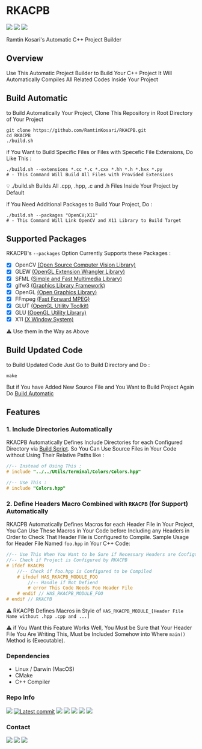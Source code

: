 # RKACPB
<p>
    <a href="https://github.com/ramtinkosari/RKACPB"><img src="https://img.shields.io/badge/status-Under%20Develop-cyan?&labelColor=344250&color=4C778F"/></a>
    <a href="https://github.com/ramtinkosari/RKACPB"><img src="https://img.shields.io/badge/C%2B%2B-11-darkcyan?logo=c%2B%2B&labelColor=344250&color=4C778F"/></a>
    <a href="https://github.com/ramtinkosari/RKACPB"><img src="https://img.shields.io/badge/CMake-3.10.x-darkcyan?logo=cmake&labelColor=344250&color=4C778F"/></a>
</p>

Ramtin Kosari's Automatic C++ Project Builder

## Overview
Use This Automatic Project Builder to Build Your C++ Project
It Will Automatically Compiles All Related Codes Inside Your Project

## Build Automatic
to Build Automatically Your Project, Clone This Repository in Root Directory of Your Project
```shell
git clone https://github.com/RamtinKosari/RKACPB.git
cd RKACPB
./build.sh
```

if You Want to Build Specific Files or Files with Specefic File Extensions, Do Like This :  
```shell
./build.sh --extensions *.cc *.c *.cxx *.hh *.h *.hxx *.py
# - This Command Will Build All Files with Provided Extensions
```
💡 ./build.sh Builds All .cpp, .hpp, .c and .h Files Inside Your Project by Default

if You Need Additional Packages to Build Your Project, Do :
```shell
./build.sh --packages "OpenCV;X11"
# - This Command Will Link OpenCV and X11 Library to Build Target
```

## Supported Packages
RKACPB's ```--packages``` Option Currently Supports these Packages :
- [x] OpenCV [(Open Source Computer Vision Library)](https://opencv.org/)
- [x] GLEW [(OpenGL Extension Wrangler Library)](https://glew.sourceforge.net/)
- [x] SFML [(Simple and Fast Multimedia Library)](https://www.sfml-dev.org/)
- [x] glfw3 [(Graphics Library Framework)](https://www.glfw.org/)
- [x] OpenGL [(Open Graphics Library)](https://www.opengl.org/)
- [x] FFmpeg [(Fast Forward MPEG)](https://ffmpeg.org/)
- [x] GLUT [(OpenGL Utility Toolkit)](https://www.opengl.org/resources/libraries/glut/)
- [x] GLU [(OpenGL Utility Library)](https://www.ibm.com/docs/en/aix/7.1?topic=manual-opengl-utility-glu-library)
- [x] X11 [(X Window System)](https://www.x.org/)

⚠️ Use them in the Way as Above


## Build Updated Code
to Build Updated Code Just Go to Build Directory and Do :
```shell
make
```
But if You have Added New Source File and You Want to Build Project Again Do [Build Automatic](#build-automatic)

## Features
### 1. Include Directories Automatically
RKACPB Automatically Defines Include Directories for each Configured Directory via [Build Script](https://github.com/RamtinKosari/RKACPB/blob/main/build.sh). So You Can Use Source Files in Your Code without Using Their Relative Paths like :
```c++
//-- Instead of Using This :
# include "../../Utils/Terminal/Colors/Colors.hpp"

//-- Use This :
# include "Colors.hpp"
```

### 2. Define Headers Macro Combined with ```RKACPB``` (for Support) Automatically
RKACPB Automatically Defines Macros for each Header File in Your Project, You Can Use These Macros in Your Code before Including any Headers in Order to Check That Header File is Configured to Compile. Sample Usage for Header File Named ```foo.hpp``` in Your C++ Code:
```c++
//-- Use This When You Want to be Sure if Necessary Headers are Configured to be Compiled, This is One of RKACPB's Supports
//-- Check if Project is Configured by RKACPB
# ifdef RKACPB
    //-- Check if foo.hpp is Configured to be Compiled
    # ifndef HAS_RKACPB_MODULE_FOO
        //-- Handle if Not Defiend
        # error This Code Needs Foo Header File
    # endif // HAS_RKACPB_MODULE_FOO
# endif // RKACPB
```
⚠️ RKACPB Defines Macros in Style of ```HAS_RKACPB_MODULE_[Header File Name without .hpp .cpp and ...]```

⚠️ if You Want this Feature Works Well, You Must be Sure that Your Header File You Are Writing This, Must be Included Somehow into Where ```main()``` Method is (Executable).

### Dependencies
* Linux / Darwin (MacOS)
* CMake
* C++ Compiler

### Repo Info
<p>
    <a href="https://github.com/ramtinkosari/RKACPB"><img src="https://img.shields.io/github/created-at/ramtinkosari/RKACPB?logo=github&labelColor=344250&color=447F76"/></a>
    <a href="https://github.com/ramtinkosari/RKACPB/commits/main"><img src="https://img.shields.io/github/last-commit/ramtinkosari/RKACPB?logo=github&labelColor=344250&color=447F76" alt="Latest commit"/></a>
    <a href="https://github.com/ramtinkosari/RKACPB"><img src="https://img.shields.io/github/issues/ramtinkosari/RKACPB?labelColor=344250&color=447F76""/></a>
    <a href="https://github.com/ramtinkosari/RKACPB"><img src="https://img.shields.io/github/discussions/ramtinkosari/RKACPB?labelColor=344250&color=447F76"/></a>
    <a href="https://github.com/ramtinkosari/RKACPB"><img src="https://img.shields.io/github/repo-size/ramtinkosari/RKACPB?labelColor=344250&color=447F76"/></a>
    <a href="https://github.com/ramtinkosari/RKACPB"><img src="https://img.shields.io/github/forks/ramtinkosari/RKACPB?style=flat&labelColor=344250&color=447F76"/></a>
    <a href="https://github.com/ramtinkosari/RKACPB"><img src="https://img.shields.io/github/stars/ramtinkosari/RKACPB?style=flat-square&labelColor=344250&color=447F76"/></a>
</p>

### Contact
<p>
    <a href="https://t.me/ramtinkosari"><img src="https://img.shields.io/badge/Telegram-ramtinkosari-2CA5E0?&labelColor=344250&color=2CA5E0&logo=telegram"/></a>
    <a href="mailto:ramtinkosari@gmail.com"><img src="https://img.shields.io/badge/Gmail-Send%20Email-D14836?&labelColor=344250&color=D14836&logo=gmail"/></a>
    <a href="https://www.instagram.com/ramtin.qb"><img src="https://img.shields.io/badge/Instagram-Follow%20Me-E4405F?&labelColor=344250&color=E4405F&logo=instagram"/></a>
</p>
